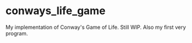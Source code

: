 # conways_life_game
My implementation of Conway's Game of Life. Still WIP.
Also my first very program. 

